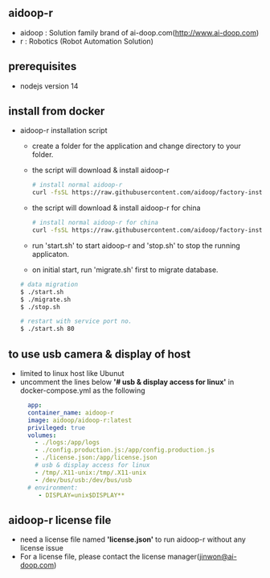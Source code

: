 ## aidoop-r

- aidoop : Solution family brand of ai-doop.com(http://www.ai-doop.com)
- r : Robotics (Robot Automation Solution)

## prerequisites

- nodejs version 14

## install from docker

- aidoop-r installation script

  - create a folder for the application and change directory to your folder.
  - the script will download & install aidoop-r

    ```bash
    # install normal aidoop-r 
    curl -fsSL https://raw.githubusercontent.com/aidoop/factory-install/master/aidoop-r/install.sh | bash -s
    ```
  - the script will download & install aidoop-r for china

    ```bash
    # install normal aidoop-r for china
    curl -fsSL https://raw.githubusercontent.com/aidoop/factory-install/master/aidoop-r/install-cn.sh | bash -s
    ```

  - run 'start.sh' to start aidoop-r and 'stop.sh' to stop the running applicaton.
  - on initial start, run 'migrate.sh' first to migrate database.

  ```bash
  # data migration
  $ ./start.sh
  $ ./migrate.sh
  $ ./stop.sh

  # restart with service port no.
  $ ./start.sh 80
  ```

## to use usb camera & display of host

- limited to linux host like Ubunut
- uncomment the lines below **'# usb & display access for linux'** in docker-compose.yml as the following
  ```yml
    app:
    container_name: aidoop-r
    image: aidoop/aidoop-r:latest
    privileged: true
    volumes:
      - ./logs:/app/logs
      - ./config.production.js:/app/config.production.js
      - ./license.json:/app/license.json
      # usb & display access for linux
      - /tmp/.X11-unix:/tmp/.X11-unix
      - /dev/bus/usb:/dev/bus/usb
    # environment:
       - DISPLAY=unix$DISPLAY**
  ```


## aidoop-r license file

- need a license file named **'license.json'** to run aidoop-r without any license issue
- For a license file, please contact the license manager(jinwon@ai-doop.com)
